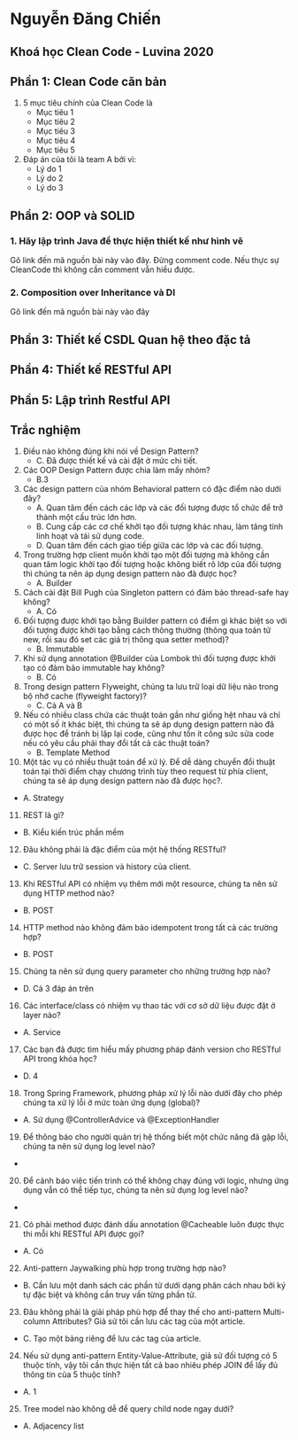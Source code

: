 # Nguyễn Đăng Chiến
## Khoá học Clean Code - Luvina 2020


## Phần 1: Clean Code căn bản
1. 5 mục tiêu chính của Clean Code là
   - Mục tiêu 1
   - Mục tiêu 2
   - Mục tiêu 3
   - Mục tiêu 4
   - Mục tiêu 5
2. Đáp án của tôi là team A bởi vì:
   - Lý do 1
   - Lý do 2
   - Lý do 3

## Phần 2: OOP và SOLID
### 1. Hãy lập trình Java để thực hiện thiết kế như hình vẽ
Gõ link đến mã nguồn bài này vào đây. Đừng comment code. Nếu thực sự CleanCode thì không cần comment vẫn hiểu được.

### 2. Composition over Inheritance và DI
Gõ link đến mã nguồn bài này vào đây


## Phần 3: Thiết kế CSDL Quan hệ theo đặc tả

## Phần 4: Thiết kế RESTful API

## Phần 5: Lập trình Restful API
## Trắc nghiệm
1. Điều nào không đúng khi nói về Design Pattern?
    - C. Đã được thiết kế và cài đặt ở mức chi tiết.
2. Các OOP Design Pattern được chia làm mấy nhóm?
   - B.3
3. Các design pattern của nhóm Behavioral pattern có đặc điểm nào dưới đây?
   - A. Quan tâm đến cách các lớp và các đối tượng được tổ chức để trở thành một cấu trúc lớn hơn.
   - B. Cung cấp các cơ chế khởi tạo đối tượng khác nhau, làm tăng tính linh hoạt và tái sử dụng code.
   - D. Quan tâm đến cách giao tiếp giữa các lớp và các đối tượng.
4. Trong trường hợp client muốn khởi tạo một đối tượng mà không cần quan tâm logic khởi tạo đối tượng hoặc không biết rõ lớp của đối tượng thì chúng ta nên áp dụng design pattern nào đã được học?
   - A. Builder
5. Cách cài đặt Bill Pugh của Singleton pattern có đảm bảo thread-safe hay không?
   - A. Có
6. Đối tượng được khởi tạo bằng Builder pattern có điểm gì khác biệt so với đối tượng được khởi tạo bằng cách thông thường (thông qua toán tử new, rồi sau đó set các giá trị thông qua setter method)?
   - B. Immutable
7. Khi sử dụng annotation @Builder của Lombok thì đối tượng được khởi tạo có đảm bảo immutable hay không?
   - B. Có
8. Trong design pattern Flyweight, chúng ta lưu trữ loại dữ liệu nào trong bộ nhớ cache (flyweight factory)?
   - C. Cả A và B
9. Nếu có nhiều class chứa các thuật toán gần như giống hệt nhau và chỉ có một số ít khác biệt, thì chúng ta sẽ áp dụng design pattern nào đã được học để tránh bị lặp lại code, cũng như tốn ít công sức sửa code nếu có yêu cầu phải thay đổi tất cả các thuật toán?
   - B. Template Method
10. Một tác vụ có nhiều thuật toán để xử lý. Để dễ dàng chuyển đổi thuật toán tại thời điểm chạy chương trình tùy theo request từ phía client, chúng ta sẽ áp dụng design pattern nào đã được học?.
   - A. Strategy
11. REST là gì?
   - B. Kiểu kiến trúc phần mềm
12. Đâu không phải là đặc điểm của một hệ thống RESTful?
   - C. Server lưu trữ session và history của client.
13. Khi RESTful API có nhiệm vụ thêm mới một resource, chúng ta nên sử dụng HTTP method nào?
   - B. POST
14. HTTP method nào không đảm bảo idempotent trong tất cả các trường hợp?
   - B. POST
15. Chúng ta nên sử dụng query parameter cho những trường hợp nào?
   - D. Cả 3 đáp án trên
16. Các interface/class có nhiệm vụ thao tác với cơ sở dữ liệu được đặt ở layer nào?
   - A. Service
17. Các bạn đã được tìm hiểu mấy phương pháp đánh version cho RESTful API trong khóa học?
   - D. 4
18. Trong Spring Framework, phương pháp xử lý lỗi nào dưới đây cho phép chúng ta xử lý lỗi ở mức toàn ứng dụng (global)?
   - A. Sử dụng @ControllerAdvice và @ExceptionHandler
19. Để thông báo cho người quản trị hệ thống biết một chức năng đã gặp lỗi, chúng ta nên sử dụng log level nào?
   - 
20. Để cảnh báo việc tiến trình có thể không chạy đúng với logic, nhưng ứng dụng vẫn có thể tiếp tục, chúng ta nên sử dụng log level nào?
   - 
21. Có phải method được đánh dấu annotation @Cacheable luôn được thực thi mỗi khi RESTful API được gọi?
   - A. Có
22. Anti-pattern Jaywalking phù hợp trong trường hợp nào?
   - B. Cần lưu một danh sách các phần tử dưới dạng phân cách nhau bởi ký tự đặc biệt và không cần truy vấn từng phần tử.
23. Đâu không phải là giải pháp phù hợp để thay thế cho anti-pattern Multi-column Attributes? Giả sử tôi cần lưu các tag của một article.
   - C. Tạo một bảng riêng để lưu các tag của article.
24. Nếu sử dụng anti-pattern Entity-Value-Attribute, giả sử đối tượng có 5 thuộc tính, vậy tôi cần thực hiện tất cả bao nhiêu phép JOIN để lấy đủ thông tin của 5 thuộc tính?
   - A. 1
25. Tree model nào không dễ để query child node ngay dưới?
   - A. Adjacency list
